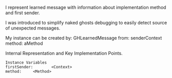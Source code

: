 I represent learned message with information about implementation method and first sender.

I was introduced to simplify naked ghosts debugging to easily detect source of unexpected messages.

My instance can be created by: 
	GHLearnedMessage from: senderContext method: aMethod
 
Internal Representation and Key Implementation Points.

    Instance Variables
	firstSender:		<Context>
	method:		<Method>
